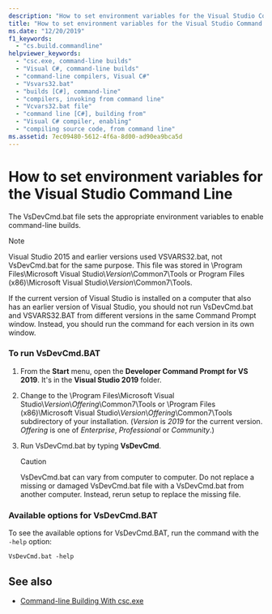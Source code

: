 ```yaml
---
description: "How to set environment variables for the Visual Studio Command Line"
title: "How to set environment variables for the Visual Studio Command Line"
ms.date: "12/20/2019"
f1_keywords:
  - "cs.build.commandline"
helpviewer_keywords:
  - "csc.exe, command-line builds"
  - "Visual C#, command-line builds"
  - "command-line compilers, Visual C#"
  - "Vsvars32.bat"
  - "builds [C#], command-line"
  - "compilers, invoking from command line"
  - "Vcvars32.bat file"
  - "command line [C#], building from"
  - "Visual C# compiler, enabling"
  - "compiling source code, from command line"
ms.assetid: 7ec09480-5612-4f6a-8d00-ad90ea9bca5d
---
```

# How to set environment variables for the Visual Studio Command Line

The VsDevCmd.bat file sets the appropriate environment variables to enable command-line builds.

> [!NOTE]
> Visual Studio 2015 and earlier versions used VSVARS32.bat, not VsDevCmd.bat for the same purpose. This file was stored in \Program Files\Microsoft Visual Studio\\*Version*\Common7\Tools or Program Files (x86)\Microsoft Visual Studio\\*Version*\Common7\Tools.

If the current version of Visual Studio is installed on a computer that also has an earlier version of Visual Studio, you should not run VsDevCmd.bat and VSVARS32.BAT from different versions in the same Command Prompt window. Instead, you should run the command for each version in its own window.

### To run VsDevCmd.BAT

1. From the **Start** menu, open the **Developer Command Prompt for VS 2019**.  It's in the **Visual Studio 2019** folder.

2. Change to the \Program Files\Microsoft Visual Studio\\*Version*\\*Offering*\Common7\Tools or \Program Files (x86)\Microsoft Visual Studio\\*Version*\\*Offering*\Common7\Tools subdirectory of your installation.  (*Version* is *2019* for the current version. *Offering* is one of *Enterprise*, *Professional* or *Community*.)

3. Run VsDevCmd.bat by typing **VsDevCmd**.

    > [!CAUTION]
    > VsDevCmd.bat can vary from computer to computer. Do not replace a missing or damaged VsDevCmd.bat file with a VsDevCmd.bat from another computer. Instead, rerun setup to replace the missing file.

### Available options for VsDevCmd.BAT

To see the available options for VsDevCmd.BAT, run the command with the `-help` option:

```console
VsDevCmd.bat -help
```

## See also

- [Command-line Building With csc.exe](./command-line-building-with-csc-exe.md)
